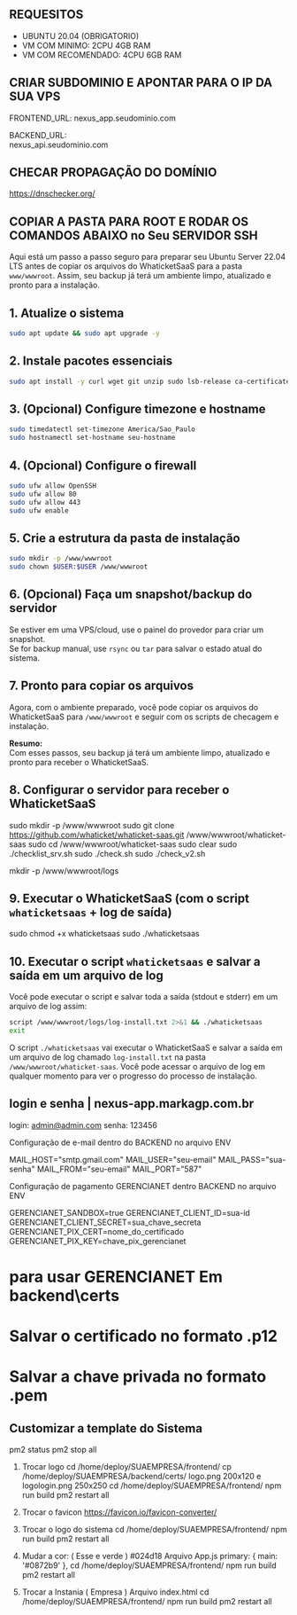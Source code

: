 ## REQUESITOS 
<ul>
  <li>UBUNTU 20.04 (OBRIGATORIO)</li>
  <li>VM COM MINIMO: 2CPU 4GB RAM</li>
  <li>VM COM RECOMENDADO: 4CPU 6GB RAM</li>  
</ul>

## CRIAR SUBDOMINIO E APONTAR PARA O IP DA SUA VPS ##

FRONTEND_URL: 
nexus_app.seudominio.com

BACKEND_URL:  
nexus_api.seudominio.com

## CHECAR PROPAGAÇÃO DO DOMÍNIO ##

https://dnschecker.org/

## COPIAR A PASTA PARA ROOT E RODAR OS COMANDOS ABAIXO no Seu SERVIDOR SSH ##

Aqui está um passo a passo seguro para preparar seu Ubuntu Server 22.04 LTS antes de copiar os arquivos do WhaticketSaaS para a pasta `www/wwwroot`. Assim, seu backup já terá um ambiente limpo, atualizado e pronto para a instalação.

## 1. Atualize o sistema

```sh
sudo apt update && sudo apt upgrade -y
```
## 2. Instale pacotes essenciais

```sh
sudo apt install -y curl wget git unzip sudo lsb-release ca-certificates build-essential
```

## 3. (Opcional) Configure timezone e hostname

```sh
sudo timedatectl set-timezone America/Sao_Paulo
sudo hostnamectl set-hostname seu-hostname
```

## 4. (Opcional) Configure o firewall

```sh
sudo ufw allow OpenSSH
sudo ufw allow 80
sudo ufw allow 443
sudo ufw enable
```

## 5. Crie a estrutura da pasta de instalação

```sh
sudo mkdir -p /www/wwwroot
sudo chown $USER:$USER /www/wwwroot
```

## 6. (Opcional) Faça um snapshot/backup do servidor

Se estiver em uma VPS/cloud, use o painel do provedor para criar um snapshot.  
Se for backup manual, use `rsync` ou `tar` para salvar o estado atual do sistema.

## 7. Pronto para copiar os arquivos

Agora, com o ambiente preparado, você pode copiar os arquivos do WhaticketSaaS para `/www/wwwroot` e seguir com os scripts de checagem e instalação.

**Resumo:**  
Com esses passos, seu backup já terá um ambiente limpo, atualizado e pronto para receber o WhaticketSaaS.  

## 8. Configurar o servidor para receber o WhaticketSaaS
sudo mkdir -p /www/wwwroot
sudo git clone https://github.com/whaticket/whaticket-saas.git /www/wwwroot/whaticket-saas
sudo cd /www/wwwroot/whaticket-saas
sudo clear
sudo ./checklist_srv.sh
sudo ./check.sh
sudo ./check_v2.sh

mkdir -p /www/wwwroot/logs

## 9. Executar o WhaticketSaaS (com o script `whaticketsaas` + log de saída)
sudo chmod +x whaticketsaas
sudo ./whaticketsaas

## 10. Executar o script `whaticketsaas` e salvar a saída em um arquivo de log
Você pode executar o script e salvar toda a saída (stdout e stderr) em um arquivo de log assim:

```sh
script /www/wwwroot/logs/log-install.txt 2>&1 && ./whaticketsaas
exit
```

O script `./whaticketsaas` vai executar o WhaticketSaaS e salvar a saída em um arquivo de log chamado `log-install.txt` na pasta `/www/wwwroot/whaticket-saas`. Você pode acessar o arquivo de log em qualquer momento para ver o progresso do processo de instalação.

## login e senha | nexus-app.markagp.com.br

login: admin@admin.com
senha: 123456

Configuração de e-mail dentro do BACKEND no arquivo ENV

MAIL_HOST="smtp.gmail.com"
MAIL_USER="seu-email"
MAIL_PASS="sua-senha"
MAIL_FROM="seu-email"
MAIL_PORT="587"

Configuração de pagamento GERENCIANET dentro BACKEND no arquivo ENV

GERENCIANET_SANDBOX=true
GERENCIANET_CLIENT_ID=sua-id
GERENCIANET_CLIENT_SECRET=sua_chave_secreta
GERENCIANET_PIX_CERT=nome_do_certificado
GERENCIANET_PIX_KEY=chave_pix_gerencianet

# para usar GERENCIANET Em backend\certs
# Salvar o certificado no formato .p12
# Salvar a chave privada no formato .pem

## Customizar a template do Sistema

pm2 status
pm2 stop all

1. Trocar logo
cd /home/deploy/SUAEMPRESA/frontend/
cp /home/deploy/SUAEMPRESA/backend/certs/
logo.png 200x120 e logologin.png 250x250
cd /home/deploy/SUAEMPRESA/frontend/
npm run build
pm2 restart all

2. Trocar o favicon
https://favicon.io/favicon-converter/

3. Trocar o logo do sistema
cd /home/deploy/SUAEMPRESA/frontend/
npm run build
pm2 restart all

4. Mudar a cor: 
( Esse e verde ) #024d18
Arquivo App.js 
primary: { main: '#0872b9' },
cd /home/deploy/SUAEMPRESA/frontend/
npm run build
pm2 restart all

5. Trocar a Instania ( Empresa )
Arquivo index.html
cd /home/deploy/SUAEMPRESA/frontend/
npm run build
pm2 restart all
